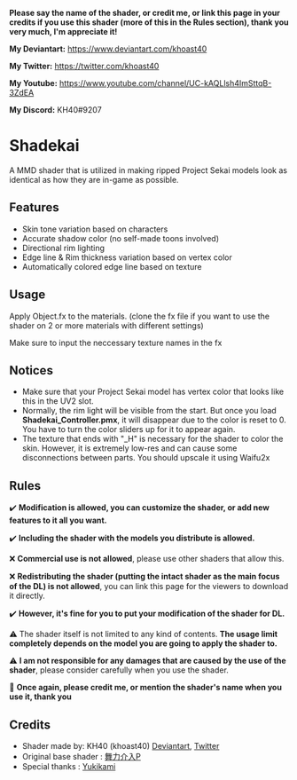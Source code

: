 **Please say the name of the shader, or credit me, or link this page in your credits if you use this shader (more of this in the Rules section), thank you very much, I'm appreciate it!**

**My Deviantart:** https://www.deviantart.com/khoast40

**My Twitter:** https://twitter.com/khoast40

**My Youtube:** https://www.youtube.com/channel/UC-kAQLlsh4ImSttqB-3ZdEA

**My Discord:** KH40#9207

# Shadekai
A MMD shader that is utilized in making ripped Project Sekai models look as identical as how they are in-game as possible.

## Features
- Skin tone variation based on characters
- Accurate shadow color (no self-made toons involved)
- Directional rim lighting
- Edge line & Rim thickness variation based on vertex color
- Automatically colored edge line based on texture

## Usage
Apply Object.fx to the materials. (clone the fx file if you want to use the shader on 2 or more materials with different settings)

Make sure to input the neccessary texture names in the fx

## Notices
- Make sure that your Project Sekai model has vertex color that looks like this in the UV2 slot.
- Normally, the rim light will be visible from the start. But once you load **Shadekai_Controller.pmx**, it will disappear due to the color is reset to 0. You have to turn the color sliders up for it to appear again.
- The texture that ends with "_H" is necessary for the shader to color the skin. However, it is extremely low-res and can cause some disconnections between parts. You should upscale it using Waifu2x


## Rules
✔️ **Modification is allowed, you can customize the shader, or add new features to it all you want.**

✔️ **Including the shader with the models you distribute is allowed.**

❌ **Commercial use is not allowed**, please use other shaders that allow this.

❌ **Redistributing the shader (putting the intact shader as the main focus of the DL) is not allowed**, you can link this page for the viewers to download it directly.

✔️ **However, it's fine for you to put your modification of the shader for DL.**

⚠️ The shader itself is not limited to any kind of contents. **The usage limit completely depends on the model you are going to apply the shader to.**

⚠️ **I am not responsible for any damages that are caused by the use of the shader**, please consider carefully when you use the shader.

🗿 **Once again, please credit me, or mention the shader's name when you use it, thank you**

## Credits
- Shader made by: KH40 (khoast40) [Deviantart](https://www.deviantart.com/khoast40), [Twitter](https://twitter.com/khoast40)
- Original base shader : [舞力介入P](https://www.nicovideo.jp/user/282266)
- Special thanks : [Yukikami](https://twitter.com/Yukikami_Kris)
